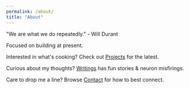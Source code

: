 ```yaml
---
permalink: /about/
title: "About"
---
```


"We are what we do repeatedly." - Will Durant

Focused on building at present.

Interested in what's cooking? Check out [Projects](/projects/) for the latest.

Curious about my thoughts? [Writings](/posts/) has fun stories & neuron misfirings.

Care to drop me a line? Browse [Contact](/contact/) for how to best connect.


